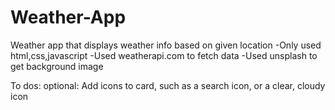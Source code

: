 # Weather-App
Weather app that displays weather info based on given location
-Only used html,css,javascript
-Used weatherapi.com to fetch data
-Used unsplash to get background image

To dos:
    optional: Add icons to card, such as a search icon, or a clear, cloudy icon